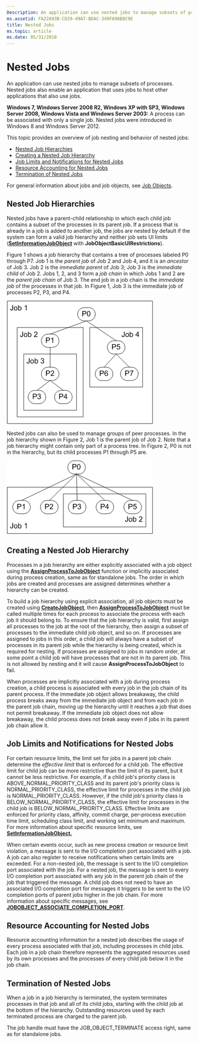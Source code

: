 ```yaml
---
Description: An application can use nested jobs to manage subsets of processes. Nested jobs also enable an application that uses jobs to host other applications that also use jobs.
ms.assetid: FA22493B-CD29-49A7-BDAC-349FA96B8C9E
title: Nested Jobs
ms.topic: article
ms.date: 05/31/2018
---
```


# Nested Jobs

An application can use nested jobs to manage subsets of processes. Nested jobs also enable an application that uses jobs to host other applications that also use jobs.

**Windows 7, Windows Server 2008 R2, Windows XP with SP3, Windows Server 2008, Windows Vista and Windows Server 2003:** A process can be associated with only a single job. Nested jobs were introduced in Windows 8 and Windows Server 2012.

This topic provides an overview of job nesting and behavior of nested jobs:

-   [Nested Job Hierarchies](#nested-job-hierarchies)
-   [Creating a Nested Job Hierarchy](#creating-a-nested-job-hierarchy)
-   [Job Limits and Notifications for Nested Jobs](#job-limits-and-notifications-for-nested-jobs)
-   [Resource Accounting for Nested Jobs](#resource-accounting-for-nested-jobs)
-   [Termination of Nested Jobs](#termination-of-nested-jobs)

For general information about jobs and job objects, see [Job Objects](job-objects.md).

## Nested Job Hierarchies

Nested jobs have a parent-child relationship in which each child job contains a subset of the processes in its parent job. If a process that is already in a job is added to another job, the jobs are nested by default if the system can form a valid job hierarchy and neither job sets UI limits ([**SetInformationJobObject**](https://msdn.microsoft.com/library/ms686216(v=VS.85).aspx) with **JobObjectBasicUIRestrictions**).

Figure 1 shows a job hierarchy that contains a tree of processes labeled P0 through P7. Job 1 is the *parent job* of Job 2 and Job 4, and it is an *ancestor* of Job 3. Job 2 is the *immediate parent* of Job 3; Job 3 is the *immediate child* of Job 2. Jobs 1, 2, and 3 form a *job chain* in which Jobs 1 and 2 are the *parent job chain* of Job 3. The end job in a job chain is the *immediate job* of the processes in that job. In Figure 1, Job 3 is the immediate job of processes P2, P3, and P4.

![figure 1. a nested job hierarchy that contains a process tree](images/nested-jobs-a.png)

Nested jobs can also be used to manage groups of peer processes. In the job hierarchy shown in Figure 2, Job 1 is the parent job of Job 2. Note that a job hierarchy might contain only part of a process tree. In Figure 2, P0 is not in the hierarchy, but its child processes P1 through P5 are.

![figure 2. a nested job hierarchy that contains peer processes](images/nested-jobs-b.png)

## Creating a Nested Job Hierarchy

Processes in a job hierarchy are either explicitly associated with a job object using the [**AssignProcessToJobObject**](https://msdn.microsoft.com/library/ms681949(v=VS.85).aspx) function or implicitly associated during process creation, same as for standalone jobs. The order in which jobs are created and processes are assigned determines whether a hierarchy can be created.

To build a job hierarchy using explicit association, all job objects must be created using [**CreateJobObject**](/windows/desktop/api/WinBase/nf-winbase-createjobobjecta), then [**AssignProcessToJobObject**](https://msdn.microsoft.com/library/ms681949(v=VS.85).aspx) must be called multiple times for each process to associate the process with each job it should belong to. To ensure that the job hierarchy is valid, first assign all processes to the job at the root of the hierarchy, then assign a subset of processes to the immediate child job object, and so on. If processes are assigned to jobs in this order, a child job will always have a subset of processes in its parent job while the hierarchy is being created, which is required for nesting. If processes are assigned to jobs in random order, at some point a child job will have processes that are not in its parent job. This is not allowed by nesting and it will cause **AssignProcessToJobObject** to fail.

When processes are implicitly associated with a job during process creation, a child process is associated with every job in the job chain of its parent process. If the immediate job object allows breakaway, the child process breaks away from the immediate job object and from each job in the parent job chain, moving up the hierarchy until it reaches a job that does not permit breakaway. If the immediate job object does not allow breakaway, the child process does not break away even if jobs in its parent job chain allow it.

## Job Limits and Notifications for Nested Jobs

For certain resource limits, the limit set for jobs in a parent job chain determine the *effective limit* that is enforced for a child job. The effective limit for child job can be more restrictive than the limit of its parent, but it cannot be less restrictive. For example, if a child job's priority class is ABOVE\_NORMAL\_PRIORITY\_CLASS and its parent job's priority class is NORMAL\_PRIORITY\_CLASS, the effective limit for processes in the child job is NORMAL\_PRIORITY\_CLASS. However, if the child job's priority class is BELOW\_NORMAL\_PRIORITY\_CLASS, the effective limit for processes in the child job is BELOW\_NORMAL\_PRIORITY\_CLASS. Effective limits are enforced for priority class, affinity, commit charge, per-process execution time limit, scheduling class limit, and working set minimum and maximum. For more information about specific resource limits, see [**SetInformationJobObject.**](https://msdn.microsoft.com/library/ms686216(v=VS.85).aspx)

When certain events occur, such as new process creation or resource limit violation, a message is sent to the I/O completion port associated with a job. A job can also register to receive notifications when certain limits are exceeded. For a non-nested job, the message is sent to the I/O completion port associated with the job. For a nested job, the message is sent to every I/O completion port associated with any job in the parent job chain of the job that triggered the message. A child job does not need to have an associated I/O completion port for messages it triggers to be sent to the I/O completion ports of parent jobs higher in the job chain. For more information about specific messages, see [**JOBOBJECT\_ASSOCIATE\_COMPLETION\_PORT**](/windows/desktop/api/WinNT/ns-winnt-jobobject_associate_completion_port).

## Resource Accounting for Nested Jobs

Resource accounting information for a nested job describes the usage of every process associated with that job, including processes in child jobs. Each job in a job chain therefore represents the aggregated resources used by its own processes and the processes of every child job below it in the job chain.

## Termination of Nested Jobs

When a job in a job hierarchy is terminated, the system terminates processes in that job and all of its child jobs, starting with the child job at the bottom of the hierarchy. Outstanding resources used by each terminated process are charged to the parent job.

The job handle must have the JOB\_OBJECT\_TERMINATE access right, same as for standalone jobs.

 

 



